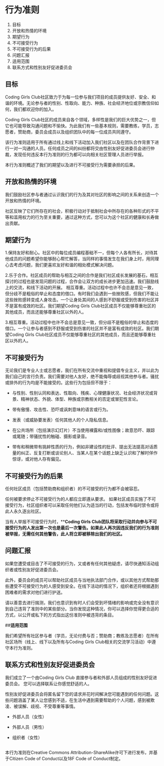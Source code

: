 # 行为准则

1. 目标
2. 开放和热情的环境
3. 期望行为
4. 不可接受行为
5. 不可接受行为的后果
6. 问题汇报
7. 适用范围
8. 联系方式和性别友好促进委员会

 

## **目标**

Coding Girls Club社区致力于为每一位参与我们项目的成员提供友好、安全、和谐的环境。无论参与者的性别、性取向、能力、种族、社会经济地位或宗教信仰如何，我们都欢迎你的加入。

Coding Girls Club社区的成员来自各个领域，多样性是我们的巨大优势之一，但它也可能导致沟通问题和不愉快。为此我们有一些基本规则，需要教练，学员，志愿者，赞助商，委员会成员以及组织团队中的每一位成员共同遵守。

该行为准则适用于所有通过线上和线下活动加入我们社区以及在团队合作背景下进行一对一沟通的人员。任何成员之间的纠纷都将交由性别友好促进委员会进行仲裁，发现任何违反本行为准则的行为都可以向相关社区管理人员进行举报。

本行为准则概述了我们的期望以及进行不可接受行为需要承担的后果。


## **开放和热情的环境**

我们鼓励社区参与者通过认识我们的行为及其对社区的影响之间的关系来创造一个开放和热情的环境。

社区反映了它们所存在的社会，积极行动对于抵制社会中所存在的各种形式的不平等和滥用权力的行为至关重要，通过这种方式，您可以为这个社区的健康和长寿做出贡献。


## **期望行为**

1.保持友好和耐心。社区中的每位成员编程基础不一，但每个人各有所长，对待其他成员的问题希望你能够耐心帮忙解答，当同样的事情发生在我们身上时，用同理心去考虑问题，我们更喜欢友好和谐的相处模式解决问题。

2.乐于合作。社区成员的帮助与相互之间的合作是我们社区成长发展的基石，相互探讨的过程也是发现问题的过程，合作会让双方的成长进步更加迅速。我们鼓励线上的交流，和线下活动的开展。
相互尊重。活动过程中也许不会总是意见一致，但分歧不是粗俗的举止和态度的借口。有时我们会遇到一些挫败感，但我们不能让这些挫败感转变成人身攻击。一个让身处其间的人感到不舒服或受到伤害的社区并不是富有成效的社区。我们期望Coding Girls Club社区成员不仅能够尊重社区的其他成员，而且还能够尊重社区以外的人。

3.相互尊重。活动过程中也许不会总是意见一致，但分歧不是粗俗的举止和态度的借口。一个让参与者感到不舒服或受到伤害的社区并不是富有成效的社区。我们期望Coding Girls Club社区成员不仅能够尊重社区的其他成员，而且还能够尊重社区以外的人。


## **不可接受行为**

无论我们是专业人士或志愿者，我们在所有交流中重视和提倡专业主义，并以此为我们自己的言行负责。我们需要对他人友好，绝不能侮辱或歧视其他参与者。骚扰或排外的行为均是不能接受的。这些行为包括但不限于：

- 与性别、性别认同和表达、性取向、残疾、心理健康状况、社会经济状况或背景、精神状态、外貌、体型、种族或宗教相关的否定或冒犯性言论。

- 带有傲慢、攻击性、恐吓或讽刺意味的语言或行为。

- 发表（或威胁要发表）任何其他人的个人隐私信息。

- 在公共场所（包括演示幻灯片）不当使用裸露和/或性图像；故意恐吓、跟踪或尾随；带骚扰性的触碰、摄影或录音。

- 带有和稍微带有挑衅性质的行为，例如非建设性的批评、提出无法提高对话质量的纠正、反复打断或谈论别人、当某人在某个话题上缺乏认识和了解时佯作惊讶，或对他人存有偏见。


## **不可接受行为的后果**

任何社区成员（包括赞助商和组织者）的不可接受的行为都不会被容忍。

任何被要求停止不可接受行为的人都应立即遵从要求。 如果社区成员实施了不可接受行为，社区组织者可以采取任何他们认为适当的行动，包括发布临时禁令或将此人永久逐出社区。

当有人举报不可接受行为时，****Coding Girls Club团队将采取行动并向参与不可接受行为的人发出第一次也是最后一次警告。如果此人再次因违反我们的行为准则被举报，无需任何其他警告，此人将立即被移除出我们的社区。**


## **问题汇报**

如果您遭受或目击了不可接受的行为，又或者有任何其他疑虑，请尽快通知活动组织者或性别友好促进委员会。

此外，委员会的成员可以帮助社区成员与当地执法部门合作，或以其他方式帮助那些遭受不可接受行为的人感受到安全。在线下活动的情况下，组织者还将根据遇到困难者的需求对他们进行护送。

请以善意去进行揣测，我们也意识到有时人们会受到坏情绪的影响或完全没有意识到自己违背了准则中的某些部分。当你发现这种情况，你可以选择你觉得更合适的方式，以公开或私下的方式指出这份准则中被违背的条目。


##**适用范围**

我们希望所有社区参与者（学员，无论付费与否；赞助商；教练及志愿者）在所有社区场所（线上、线下以及所有与Coding Girls Club相关的交流学习活动）中遵守本行为准则。


## **联系方式和性别友好促进委员会**

我们成立了一个由Coding Girls Club 直接参与者和外部人员组成的性别友好促进委员会。 您可以选择联系让你感觉舒适的人。

性别友好促进委员会将匿名留下您的请求并花时间解决您可能遇到的任何问题。这些问题涵盖了某人让您感到不适，在生活中遇到需要帮助的个人问题，感到被欺凌、被误解、歧视、不受尊重等事情。

- 外部人员（女性）

- 外部人员（男性）

- 组织者（女性）


## 

本行为准则在Creative Commons Attribution-ShareAlike许可下进行发布，并基于Citizen Code of Conduct以及18F Code of Conduct制定。

  

 